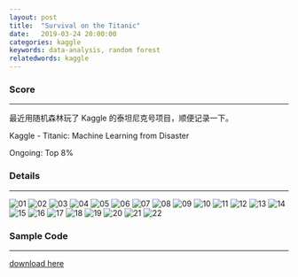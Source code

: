 ```yaml
---
layout: post
title:  "Survival on the Titanic"
date:   2019-03-24 20:00:00
categories: kaggle
keywords: data-analysis, random forest
relatedwords: kaggle
---
```


### Score
<hr/>

最近用随机森林玩了 Kaggle 的泰坦尼克号项目，顺便记录一下。

Kaggle - Titanic: Machine Learning from Disaster

Ongoing: Top 8%

### Details
<hr/>

![01](\assets\2019-03-24-kaggle-titanic\001.png)
![02](\assets\2019-03-24-kaggle-titanic\002.png)
![03](\assets\2019-03-24-kaggle-titanic\003.png)
![04](\assets\2019-03-24-kaggle-titanic\004.png)
![05](\assets\2019-03-24-kaggle-titanic\005.png)
![06](\assets\2019-03-24-kaggle-titanic\006.png)
![07](\assets\2019-03-24-kaggle-titanic\007.png)
![08](\assets\2019-03-24-kaggle-titanic\008.png)
![09](\assets\2019-03-24-kaggle-titanic\009.png)
![10](\assets\2019-03-24-kaggle-titanic\010.png)
![11](\assets\2019-03-24-kaggle-titanic\011.png)
![12](\assets\2019-03-24-kaggle-titanic\012.png)
![13](\assets\2019-03-24-kaggle-titanic\013.png)
![14](\assets\2019-03-24-kaggle-titanic\014.png)
![15](\assets\2019-03-24-kaggle-titanic\015.png)
![16](\assets\2019-03-24-kaggle-titanic\016.png)
![17](\assets\2019-03-24-kaggle-titanic\017.png)
![18](\assets\2019-03-24-kaggle-titanic\018.png)
![19](\assets\2019-03-24-kaggle-titanic\019.png)
![20](\assets\2019-03-24-kaggle-titanic\020.png)
![21](\assets\2019-03-24-kaggle-titanic\021.png)
![22](\assets\2019-03-24-kaggle-titanic\022.png)

### Sample Code
<hr/>

[download here](\assets\2019-03-24-kaggle-titanic\R-titanic.zip)